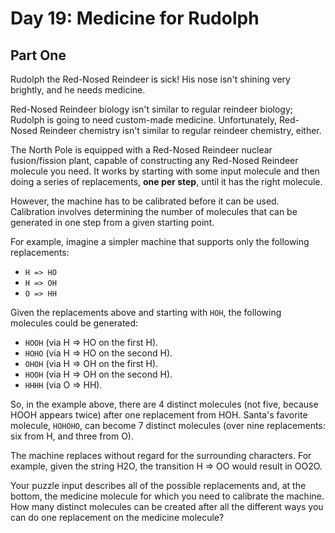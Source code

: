 # Day 19: Medicine for Rudolph

## Part One

Rudolph the Red-Nosed Reindeer is sick! His nose isn't shining very brightly, and he needs medicine.

Red-Nosed Reindeer biology isn't similar to regular reindeer biology; Rudolph is going to need custom-made medicine. Unfortunately, Red-Nosed Reindeer chemistry isn't similar to regular reindeer chemistry, either.

The North Pole is equipped with a Red-Nosed Reindeer nuclear fusion/fission plant, capable of constructing any Red-Nosed Reindeer molecule you need. It works by starting with some input molecule and then doing a series of replacements, **one per step**, until it has the right molecule.

However, the machine has to be calibrated before it can be used. Calibration involves determining the number of molecules that can be generated in one step from a given starting point.

For example, imagine a simpler machine that supports only the following replacements:

- `H => HO`
- `H => OH`
- `O => HH`

Given the replacements above and starting with `HOH`, the following molecules could be generated:

- `HOOH` (via H => HO on the first H).
- `HOHO` (via H => HO on the second H).
- `OHOH` (via H => OH on the first H).
- `HOOH` (via H => OH on the second H).
- `HHHH` (via O => HH).

So, in the example above, there are 4 distinct molecules (not five, because HOOH appears twice) after one replacement from HOH. Santa's favorite molecule, `HOHOHO`, can become 7 distinct molecules (over nine replacements: six from H, and three from O).

The machine replaces without regard for the surrounding characters. For example, given the string H2O, the transition H => OO would result in OO2O.

Your puzzle input describes all of the possible replacements and, at the bottom, the medicine molecule for which you need to calibrate the machine. How many distinct molecules can be created after all the different ways you can do one replacement on the medicine molecule?
